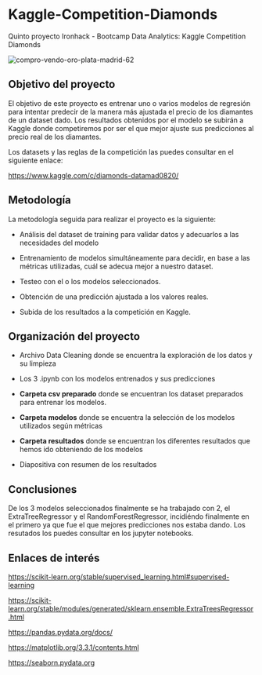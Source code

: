 # Kaggle-Competition-Diamonds
Quinto proyecto Ironhack - Bootcamp Data Analytics: Kaggle Competition Diamonds

![compro-vendo-oro-plata-madrid-62](https://user-images.githubusercontent.com/61025562/95113143-e4515d80-0739-11eb-8253-09362467298a.jpg)

## Objetivo del proyecto

El objetivo de este proyecto es entrenar uno o varios modelos de regresión para intentar predecir de la manera más ajustada el precio de los diamantes de un dataset dado. Los resultados obtenidos por el modelo se subirán a Kaggle donde competiremos por ser el que mejor ajuste sus predicciones al precio real de los diamantes.

Los datasets y las reglas de la competición las puedes consultar en el siguiente enlace:

https://www.kaggle.com/c/diamonds-datamad0820/


## Metodología

La metodología seguida para realizar el proyecto es la siguiente:

- Análisis del dataset de training para validar datos y adecuarlos a las necesidades del modelo

- Entrenamiento de modelos simultáneamente para decidir, en base a las métricas utilizadas, cuál se adecua mejor a nuestro dataset.

- Testeo con el o los modelos seleccionados.

- Obtención de una predicción ajustada a los valores reales.

- Subida de los resultados a la competición en Kaggle.

## Organización del proyecto

- Archivo Data Cleaning donde se encuentra la exploración de los datos y su limpieza

- Los 3 .ipynb con los modelos entrenados y sus predicciones

- **Carpeta csv preparado** donde se encuentran los dataset preparados para entrenar los modelos.

- **Carpeta modelos** donde se encuentra la selección de los modelos utilizados según métricas

- **Carpeta resultados** donde se encuentran los diferentes resultados que hemos ido obteniendo de los modelos

- Diapositiva con resumen de los resultados

## Conclusiones

De los 3 modelos seleccionados finalmente se ha trabajado con 2, el ExtraTreeRegressor y el RandomForestRegressor, incidiéndo finalmente en el primero ya que fue el que mejores predicciones nos estaba dando. Los resutados los puedes consultar en los jupyter notebooks.

## Enlaces de interés

https://scikit-learn.org/stable/supervised_learning.html#supervised-learning

https://scikit-learn.org/stable/modules/generated/sklearn.ensemble.ExtraTreesRegressor.html

https://pandas.pydata.org/docs/

https://matplotlib.org/3.3.1/contents.html

https://seaborn.pydata.org

